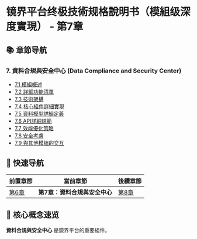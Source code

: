 # 镜界平台终极技術规格說明书（模組级深度實現） - 第7章

## 📚 章節导航

### 7. 資料合規與安全中心 (Data Compliance and Security Center)

- [7.1 模組概述](ch7-1-模組概述.md)
- [7.2 詳細功能清單](ch7-2-詳細功能清單.md)
- [7.3 技術架構](ch7-3-技術架構.md)
- [7.4 核心組件詳細實現](ch7-4-核心組件詳細實現.md)
- [7.5 資料模型詳細定義](ch7-5-資料模型詳細定義.md)
- [7.6 API詳細規範](ch7-6-API詳細規範.md)
- [7.7 效能優化策略](ch7-7-效能優化策略.md)
- [7.8 安全考慮](ch7-8-安全考慮.md)
- [7.9 與其他模組的交互](ch7-9-與其他模組的交互.md)

## 🔄 快速导航

| 前置章節 | 當前章節 | 後續章節 |
|---------|---------|---------|
| [第6章](../ch6/ch6-index.md) | **第7章：資料合規與安全中心** | [第8章](../ch8/ch8-index.md) |

## 📌 核心概念速览

**資料合規與安全中心** 是鏡界平台的重要組件。
